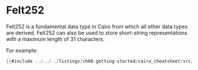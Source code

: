 # Felt252

Felt252 is a fundamental data type in Cairo from which all other data types are derived.
Felt252 can also be used to store short-string representations with a maximum length of 31 characters.

For example:

```rust
{{#include ../../../listings/ch00-getting-started/cairo_cheatsheet/src/felt_example.cairo:sheet}}
```
